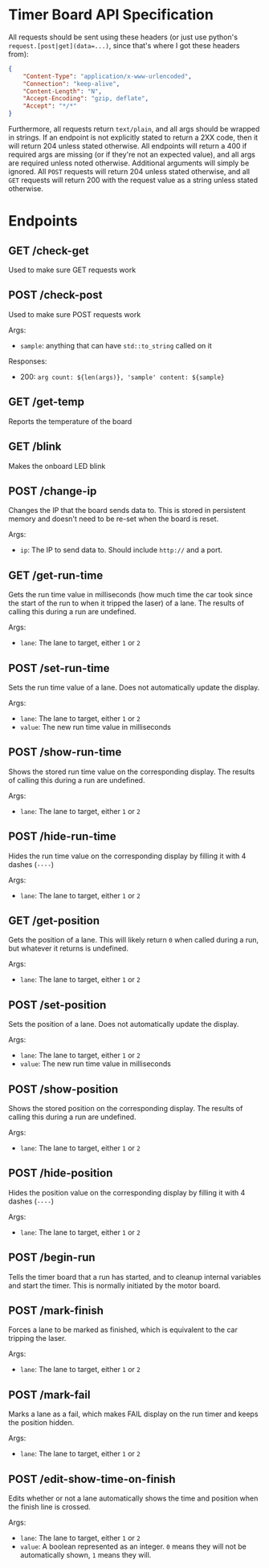# Timer Board API Specification
All requests should be sent using these headers (or just use python's `request.[post|get](data=...)`, since that's where I got these headers from):
```json
{
    "Content-Type": "application/x-www-urlencoded",
    "Connection": "keep-alive",
    "Content-Length": "N",
    "Accept-Encoding": "gzip, deflate", 
    "Accept": "*/*"
}
```
Furthermore, all requests return `text/plain`, and all args should be wrapped in strings. If an endpoint is not explicitly stated to return a 2XX code, then it will return 204 unless stated otherwise. All endpoints will return a 400 if required args are missing (or if they're not an expected value), and all args are required unless noted otherwise. Additional arguments will simply be ignored.
All `POST` requests will return 204 unless stated otherwise, and all `GET` requests will return 200 with the request value as a string unless stated otherwise.

# Endpoints

## GET /check-get
Used to make sure GET requests work

## POST /check-post
Used to make sure POST requests work

Args:
* `sample`: anything that can have `std::to_string` called on it

Responses: 
* 200: `arg count: ${len(args)}, 'sample' content: ${sample}`

## GET /get-temp
Reports the temperature of the board

## GET /blink
Makes the onboard LED blink

## POST /change-ip
Changes the IP that the board sends data to. This is stored in persistent memory and doesn't need to be re-set when the board is reset.

Args:
* `ip`: The IP to send data to. Should include `http://` and a port.

<div style="page-break-after: always;"></div>

## GET /get-run-time
Gets the run time value in milliseconds (how much time the car took since the start of the run to when it tripped the laser) of a lane. The results of calling this during a run are undefined.

Args:
* `lane`: The lane to target, either `1` or `2`

## POST /set-run-time
Sets the run time value of a lane. Does not automatically update the display.

Args:
* `lane`: The lane to target, either `1` or `2`
* `value`: The new run time value in milliseconds

## POST /show-run-time
Shows the stored run time value on the corresponding display. The results of calling this during a run are undefined.

Args:
* `lane`: The lane to target, either `1` or `2`

## POST /hide-run-time
Hides the run time value on the corresponding display by filling it with 4 dashes (`----`)

Args:
* `lane`: The lane to target, either `1` or `2`

## GET /get-position
Gets the position of a lane. This will likely return `0` when called during a run, but whatever it returns is undefined.

Args:
* `lane`: The lane to target, either `1` or `2`

## POST /set-position
Sets the position of a lane. Does not automatically update the display.

Args:
* `lane`: The lane to target, either `1` or `2`
* `value`: The new run time value in milliseconds

<div style="page-break-after: always;"></div>

## POST /show-position
Shows the stored position on the corresponding display. The results of calling this during a run are undefined.

Args:
* `lane`: The lane to target, either `1` or `2`

## POST /hide-position
Hides the position value on the corresponding display by filling it with 4 dashes (`----`)

Args:
* `lane`: The lane to target, either `1` or `2`

## POST /begin-run
Tells the timer board that a run has started, and to cleanup internal variables and start the timer. This is normally initiated by the motor board.

## POST /mark-finish
Forces a lane to be marked as finished, which is equivalent to the car tripping the laser. 

Args:
* `lane`: The lane to target, either `1` or `2`

## POST /mark-fail
Marks a lane as a fail, which makes FAIL display on the run timer and keeps the position hidden.

Args:
* `lane`: The lane to target, either `1` or `2`

## POST /edit-show-time-on-finish
Edits whether or not a lane automatically shows the time and position when the finish line is crossed. 

Args:
* `lane`: The lane to target, either `1` or `2`
* `value`: A boolean represented as an integer. `0` means they will not be automatically shown, `1` means they will. 